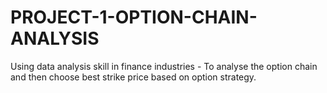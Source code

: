 # PROJECT-1-OPTION-CHAIN-ANALYSIS
Using data analysis skill in finance industries - To analyse the option chain and then choose best strike price based on option strategy.

